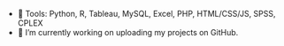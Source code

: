 - 👀 Tools: Python, R, Tableau, MySQL, Excel, PHP, HTML/CSS/JS, SPSS, CPLEX
- 🌱 I’m currently working on uploading my projects on GitHub.

